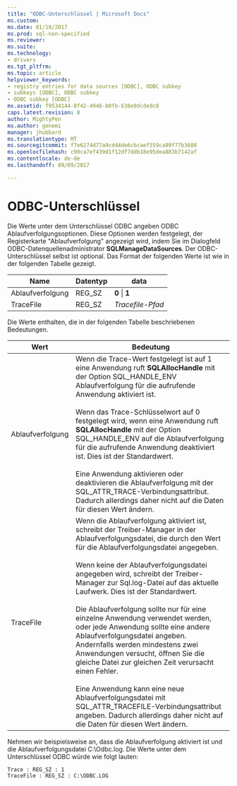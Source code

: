 ```yaml
---
title: "ODBC-Unterschlüssel | Microsoft Docs"
ms.custom: 
ms.date: 01/19/2017
ms.prod: sql-non-specified
ms.reviewer: 
ms.suite: 
ms.technology:
- drivers
ms.tgt_pltfrm: 
ms.topic: article
helpviewer_keywords:
- registry entries for data sources [ODBC], ODBC subkey
- subkeys [ODBC], ODBC subkey
- ODBC subkey [ODBC]
ms.assetid: f9534144-8f42-4946-b0fb-638e9dcde9c8
caps.latest.revision: 8
author: MightyPen
ms.author: genemi
manager: jhubbard
ms.translationtype: MT
ms.sourcegitcommit: f7e6274d77a9cdd4de6cbcaef559ca99f77b3608
ms.openlocfilehash: c90ca7ef439d1f12df7ddb18e95dea883b7142af
ms.contentlocale: de-de
ms.lasthandoff: 09/09/2017

---
```

# <a name="odbc-subkey"></a>ODBC-Unterschlüssel
Die Werte unter dem Unterschlüssel ODBC angeben ODBC Ablaufverfolgungsoptionen. Diese Optionen werden festgelegt, der Registerkarte "Ablaufverfolgung" angezeigt wird, indem Sie im Dialogfeld ODBC-Datenquellenadministrator **SQLManageDataSources**. Der ODBC-Unterschlüssel selbst ist optional. Das Format der folgenden Werte ist wie in der folgenden Tabelle gezeigt.  
  
|Name|Datentyp|data|  
|----------|---------------|----------|  
|Ablaufverfolgung|REG_SZ|**0** &#124; **1**|  
|TraceFile|REG_SZ|*Tracefile-Pfad*|  
  
 Die Werte enthalten, die in der folgenden Tabelle beschriebenen Bedeutungen.  
  
|Wert|Bedeutung|  
|-----------|-------------|  
|Ablaufverfolgung|Wenn die Trace-Wert festgelegt ist auf 1 eine Anwendung ruft **SQLAllocHandle** mit der Option SQL_HANDLE_ENV Ablaufverfolgung für die aufrufende Anwendung aktiviert ist.<br /><br /> Wenn das Trace-Schlüsselwort auf 0 festgelegt wird, wenn eine Anwendung ruft **SQLAllocHandle** mit der Option SQL_HANDLE_ENV auf die Ablaufverfolgung für die aufrufende Anwendung deaktiviert ist. Dies ist der Standardwert.<br /><br /> Eine Anwendung aktivieren oder deaktivieren die Ablaufverfolgung mit der SQL_ATTR_TRACE-Verbindungsattribut. Dadurch allerdings daher nicht auf die Daten für diesen Wert ändern.|  
|TraceFile|Wenn die Ablaufverfolgung aktiviert ist, schreibt der Treiber-Manager in der Ablaufverfolgungsdatei, die durch den Wert für die Ablaufverfolgungsdatei angegeben.<br /><br /> Wenn keine der Ablaufverfolgungsdatei angegeben wird, schreibt der Treiber-Manager zur Sql.log-Datei auf das aktuelle Laufwerk. Dies ist der Standardwert.<br /><br /> Die Ablaufverfolgung sollte nur für eine einzelne Anwendung verwendet werden, oder jede Anwendung sollte eine andere Ablaufverfolgungsdatei angeben. Andernfalls werden mindestens zwei Anwendungen versucht, öffnen Sie die gleiche Datei zur gleichen Zeit verursacht einen Fehler.<br /><br /> Eine Anwendung kann eine neue Ablaufverfolgungsdatei mit SQL_ATTR_TRACEFILE-Verbindungsattribut angeben. Dadurch allerdings daher nicht auf die Daten für diesen Wert ändern.|  
  
 Nehmen wir beispielsweise an, dass die Ablaufverfolgung aktiviert ist und die Ablaufverfolgungsdatei C:\Odbc.log. Die Werte unter dem Unterschlüssel ODBC würde wie folgt lauten:  
  
```  
Trace : REG_SZ : 1  
TraceFile : REG_SZ : C:\ODBC.LOG  
  
```
